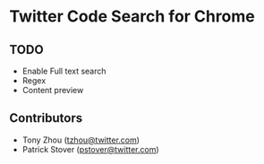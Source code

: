 # Twitter Code Search for Chrome


TODO 
-----------
* Enable Full text search
* Regex
* Content preview


Contributors
------------
* Tony Zhou (tzhou@twitter.com)
* Patrick Stover (pstover@twitter.com)
